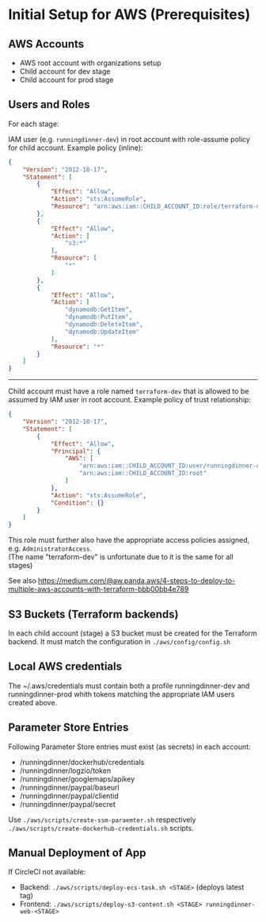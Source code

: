 # Initial Setup for AWS (Prerequisites)

## AWS Accounts
* AWS root account with organizations setup
* Child account for dev stage
* Child account for prod stage

## Users and Roles

For each stage:

IAM user (e.g. `runningdinner-dev`) in root account with role-assume policy for child account.
Example policy (inline): 

```json
{
    "Version": "2012-10-17",
    "Statement": [
        {
            "Effect": "Allow",
            "Action": "sts:AssumeRole",
            "Resource": "arn:aws:iam::CHILD_ACCOUNT_ID:role/terraform-dev"
        },
        {
            "Effect": "Allow",
            "Action": [
                "s3:*"
            ],
            "Resource": [
                "*"
            ]
        },
        {
            "Effect": "Allow",
            "Action": [
                "dynamodb:GetItem",
                "dynamodb:PutItem",
                "dynamodb:DeleteItem",
                "dynamodb:UpdateItem"
            ],
            "Resource": "*"
        }
    ]
}
```
---

Child account must have a role named `terraform-dev` that is allowed to be assumed by IAM user in root account.
Example policy of trust relationship:
```json 
{
    "Version": "2012-10-17",
    "Statement": [
        {
            "Effect": "Allow",
            "Principal": {
                "AWS": [
                    "arn:aws:iam::CHILD_ACCOUNT_ID:user/runningdinner-dev",
                    "arn:aws:iam::CHILD_ACCOUNT_ID:root"
                ]
            },
            "Action": "sts:AssumeRole",
            "Condition": {}
        }
    ]
}
```

This role must further also have the appropriate access policies assigned, e.g. `AdministratorAccess`.<br/> 
(The name "terraform-dev" is unfortunate due to it is the same for all stages)

See also https://medium.com/@aw.panda.aws/4-steps-to-deploy-to-multiple-aws-accounts-with-terraform-bbb00bb4e789

## S3 Buckets (Terraform backends)

In each child account (stage) a S3 bucket must be created for the Terraform backend.
It must match the configuration in `./aws/config/config.sh`

## Local AWS credentials

The ~/.aws/credentials must contain both a profile runningdinner-dev and runningdinner-prod whith tokens
matching the appropriate IAM users created above.

## Parameter Store Entries

Following Parameter Store entries must exist (as secrets) in each account:

* /runningdinner/dockerhub/credentials
* /runningdinner/logzio/token
* /runningdinner/googlemaps/apikey
* /runningdinner/paypal/baseurl
* /runningdinner/paypal/clientid
* /runningdinner/paypal/secret

Use `./aws/scripts/create-ssm-paraemter.sh` respectively `./aws/scripts/create-dockerhub-credentials.sh` scripts.  

## Manual Deployment of App

If CircleCI not available:

* Backend: `./aws/scripts/deploy-ecs-task.sh <STAGE>` (deploys latest tag)
* Frontend: `./aws/scripts/deploy-s3-content.sh <STAGE> runningdinner-web-<STAGE>`
